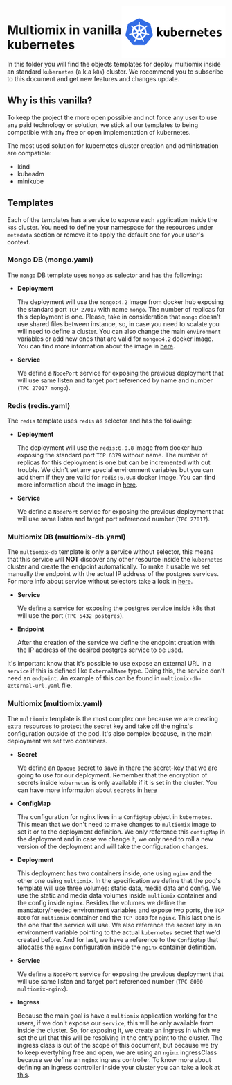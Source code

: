 <img align="right" src="kubernetes.svg" alt="Multiomix logo">

# Multiomix in vanilla kubernetes

In this folder you will find the objects templates for deploy multiomix inside an standard `kubernetes` (a.k.a `k8s`) cluster. We recommend you to subscribe to this document and get new features and changes update.


## Why is this vanilla?

To keep the project the more open possible and not force any user to use any paid technology or solution, we stick all our templates to being compatible with any free or open implementation of kubernetes.

The most used solution for kubernetes cluster creation and administration are compatible:

- kind
- kubeadm
- minikube

## Templates

Each of the templates has a service to expose each application inside the `k8s` cluster. You need to define your namespace for the resources under `metadata` section or remove it to apply the default one for your user's context.

### Mongo DB (mongo.yaml)

The `mongo` DB template uses `mongo` as selector and has the following:

- **Deployment**

    The deployment will use the `mongo:4.2` image from docker hub exposing the standard port `TCP 27017` with name `mongo`. The number of replicas for this deployment is one. Please, take in consideration that `mongo` doesn't use shared files between instance, so, in case you need to scalate you will need to define a cluster.
You can also change the main `environment` variables or add new ones that are valid for `mongo:4.2` docker image. You can find more information about the image in [here](https://hub.docker.com/_/mongo).

- **Service**

    We define a `NodePort` service for exposing the previous deployment that will use same listen and target port referenced by name and number (`TPC 27017 mongo`).

### Redis (redis.yaml)

The `redis` template uses `redis` as selector and has the following:

- **Deployment**

    The deployment will use the `redis:6.0.8` image from docker hub exposing the standard port `TCP 6379` without name.     The number of replicas for this deployment is one but can be incremented with out trouble.
We didn't set any special environment variables but you can add them if they are valid for `redis:6.0.8` docker image. You can find more information about the image in [here](https://hub.docker.com/_/redis).

- **Service**

    We define a `NodePort` service for exposing the previous deployment that will use same listen and target port referenced number (`TPC 27017`).

### Multiomix DB (multiomix-db.yaml)

The `multiomix-db` template is only a service without selector, this means that this service will **NOT** discover any other resource inside the `kubernetes` cluster and create the endpoint automatically. To make it usable we set manually the endpoint with the actual IP address of the postgres services. For more info about service without selectors take a look in [here](https://kubernetes.io/docs/concepts/services-networking/service/#without-selectors).

- **Service**

    We define a service for exposing the postgres service inside k8s that will use the port (`TPC 5432 postgres`).

- **Endpoint**

    After the creation of the service we define the endpoint creation with the IP address of the desired postgres service to be used.

It's important know that it's possible to use expose an external URL in a `service` if this is defined like `ExternalName` type. Doing this, the service don't need an `endpoint`. An example of this can be found in `multiomix-db-external-url.yaml` file.

### Multiomix (multiomix.yaml)

The `multiomix` template is the most complex one because we are creating extra resources to protect the secret key and take off the nginx's configuration outside of the pod. It's also complex because, in the main deployment we set two containers.

- **Secret**

    We define an `Opaque` secret to save in there the secret-key that we are going to use for our deployment. Remember that the encryption of secrets inside `kubernetes` is only available if it is set in the cluster. You can have more information about `secrets` in [here](https://kubernetes.io/docs/concepts/configuration/secret/)

- **ConfigMap**

    The configuration for nginx lives in a `ConfigMap` object in `kubernetes`. This mean that we don't need to make changes to `multiomix` image to set it or to the deployment definition. We only reference this `configMap` in the deployment and in case we change it, we only need to roll a new version of the deployment and will take the configuration changes.

- **Deployment**

    This deployment has two containers inside, one using `nginx` and the other one using `multiomix`. In the specification we define that the pod's template will use three volumes: static data, media data and config.
    We use the static and media data volumes inside `multiomix` container and the config inside `nginx`. Besides the volumes we define the mandatory/needed environment variables and expose two ports, the `TCP 8000` for `multiomix` container and the `TCP 8080` for `nginx`. This last one is the one that the service will use.
    We also reference the secret key in an environment variable pointing to the actual `kubernetes` secret that we'd  created before.
    And for last, we have a reference to the `ConfigMap` that allocates the `nginx` configuration inside the `nginx` container definition.

- **Service**

    We define a `NodePort` service for exposing the previous deployment that will use same listen and target port referenced number (`TPC 8080 multiomix-nginx`).

- **Ingress**

    Because the main goal is have a `multiomix` application working for the users, if we don't expose our `service`, this will be only available from inside the cluster. So, for exposing it, we create an ingress in which we set the url  that this will be resolving in the entry point to the cluster.
    The ingress class is out of the scope of this document, but because we try to keep evertyhing free and open, we are using an `nginx` ingressClass because we define an `nginx` ingress controller. To know more about defining an ingress controller inside your cluster you can take a look at [this](https://kubernetes.github.io/ingress-nginx/deploy/).
